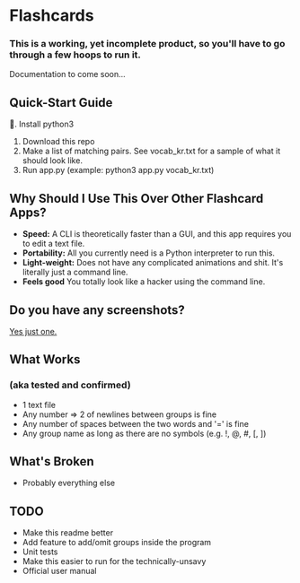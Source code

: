 # Flashcards

### This is a working, yet incomplete product, so you'll have to go through a few hoops to run it.

Documentation to come soon...

## Quick-Start Guide

:snake:. Install python3
1. Download this repo
2. Make a list of matching pairs. See vocab_kr.txt for a sample of what it should look like.
3. Run app.py (example: python3 app.py vocab_kr.txt)

## Why Should I Use This Over Other Flashcard Apps?
- **Speed:** A CLI is theoretically faster than a GUI, and this app requires you to edit a text file.
- **Portability:** All you currently need  is a Python interpreter to run this.
- **Light-weight:** Does not have any complicated animations and shit. It's literally just a command line.
- **Feels good** You totally look like a hacker using the command line.

## Do you have any screenshots?
[Yes just one.](https://i.imgur.com/7xB1O2j.png)

## What Works
### (aka tested and confirmed)
- 1 text file
- Any number => 2 of newlines between groups is fine
- Any number of spaces between the two words and '=' is fine
- Any group name as long as there are no symbols (e.g. !, @, #, [, ])

## What's Broken
- Probably everything else

## TODO
- Make this readme better
- Add feature to add/omit groups inside the program
- Unit tests
- Make this easier to run for the technically-unsavy
- Official user manual